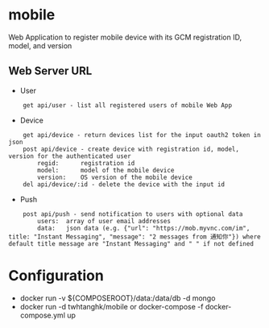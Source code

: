 mobile
======

Web Application to register mobile device with its GCM registration ID, model, and version

Web Server URL 
--------------
*	User
```
	get api/user - list all registered users of mobile Web App 
```

*   Device

```
    get api/device - return devices list for the input oauth2 token in json
    post api/device - create device with registration id, model, version for the authenticated user
    	regid:		registration id
    	model:		model of the mobile device
    	version:	OS version of the mobile device
    del	api/device/:id - delete the device with the input id 
```

*	Push
```
	post api/push - send notification to users with optional data
		users:	array of user email addresses
		data:	json data (e.g. {"url": "https://mob.myvnc.com/im", title: "Instant Messaging", "message": "2 messages from 通知你"}) where default title message are "Instant Messaging" and " " if not defined
```

Configuration
=============

* docker run -v ${COMPOSEROOT}/data:/data/db -d mongo
* docker run -d twhtanghk/mobile or docker-compose -f docker-compose.yml up 
